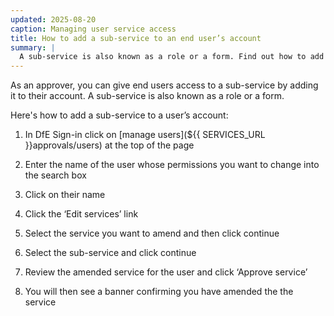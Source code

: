 ```yaml
---
updated: 2025-08-20
caption: Managing user service access
title: How to add a sub-service to an end user’s account
summary: |
  A sub-service is also known as a role or a form. Find out how to add a sub-service to an end user’s account with this guide.
---
```


As an approver, you can give end users access to a sub-service by adding it to their account. A sub-service is also known as a role or a form.

Here's how to add a sub-service to a user’s account:

1. In DfE Sign-in click on [manage users](${{ SERVICES_URL }}approvals/users) at the top of the page

2. Enter the name of the user whose permissions you want to change into the search box

3. Click on their name

4. Click the ‘Edit services’ link

5. Select the service you want to amend and then click continue

6. Select the sub-service and click continue

7. Review the amended service for the user and click ‘Approve service’

8. You will then see a banner confirming you have amended the the service
